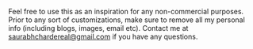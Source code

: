 Feel free to use this as an inspiration for any non-commercial purposes.
Prior to any sort of customizations, make sure to remove all my personal info
(including blogs, images, email etc). Contact me at [saurabhchardereal@gmail.com](mailto:saurabhchardereal@gmail.com) if you have any questions.
